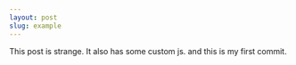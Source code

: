 ```yaml
---
layout: post
slug: example
---
```


This post is strange. It also has some custom js. and this is my first commit.